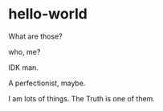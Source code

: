 # hello-world
What are those?

who, me?

IDK man.

A perfectionist, maybe.

I am lots of things. The Truth is one of them.
